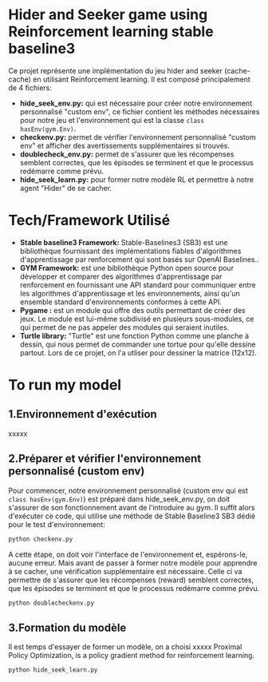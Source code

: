 # Hider and Seeker game using Reinforcement learning stable baseline3
Ce projet représente une implémentation du jeu hider and seeker (cache-cache) en utilisant Reinforcement learning. Il est composé principalement de 4 fichiers:
* **hide_seek_env.py:** qui est nécessaire pour créer notre environnement personnalisé "custom env", ce fichier contient les méthodes nécessaires pour notre jeu  et l'environnement qui est la classe ```class hasEnv(gym.Env)```.
* **checkenv.py:** permet de vérifier l'environnement personnalisé "custom env" et afficher des avertissements supplémentaires si trouvés.
* **doublecheck_env.py:** permet de s'assurer que les récompenses semblent correctes, que les épisodes se terminent et que le processus redémarre comme prévu. 
* **hide_seek_learn.py:** pour former notre modèle RL et permettre à notre agent "Hider" de se cacher. 
# Tech/Framework Utilisé
* **Stable baseline3 Framework:**
  Stable-Baselines3 (SB3) est une bibliothèque fournissant des implémentations fiables d'algorithmes d'apprentissage par renforcement qui sont basés sur OpenAI Baselines.. 
* **GYM Framework:**
  est une bibliothèque Python open source pour développer et comparer des algorithmes d'apprentissage par renforcement en fournissant une API standard pour communiquer entre les algorithmes d'apprentissage et les environnements, ainsi qu'un ensemble standard d'environnements conformes à cette API.
* **Pygame :**
  est un module qui offre des outils permettant de créer des jeux. Le module est lui-même subdivisé en plusieurs sous-modules, ce qui permet de ne pas appeler des modules qui seraient inutiles.
* **Turtle library:**
"Turtle" est une fonction Python comme une planche à dessin, qui nous permet de commander une tortue pour qu'elle dessine partout. Lors de ce projet, on l'a utliser pour dessiner la matrice (12x12).
 
# To run my model
## 1.Environnement d'exécution 
xxxxx
## 2.Préparer et vérifier l'environnement personnalisé (custom env)
Pour commencer, notre environnement personnalisé (custom env qui est ```class hasEnv(gym.Env)```) est préparé dans hide_seek_env.py, on doit s'assurer de son fonctionnement avant de l'introduire au gym. Il suffit alors d'exécuter ce code, qui utilise une méthode de Stable Baseline3 SB3 dédié pour le test d'environnement: 
```bash
python checkenv.py
```
A cette étape, on doit voir l'interface  de l'environnement et, espérons-le, aucune erreur.
Mais avant de passer à former notre modèle pour apprendre à se cacher, une vérification supplémentaire est nécessaire. Celle ci va permettre de s'assurer que les récompenses (reward) semblent correctes, que les épisodes se terminent et que le processus redémarre comme prévu. 
```bash
python doublecheckenv.py
```
## 3.Formation du modèle 
Il est temps d'essayer de former un modèle, on a choisi xxxxx
Proximal Policy Optimization, is a policy gradient method for reinforcement learning. 


```bash
python hide_seek_learn.py
```
